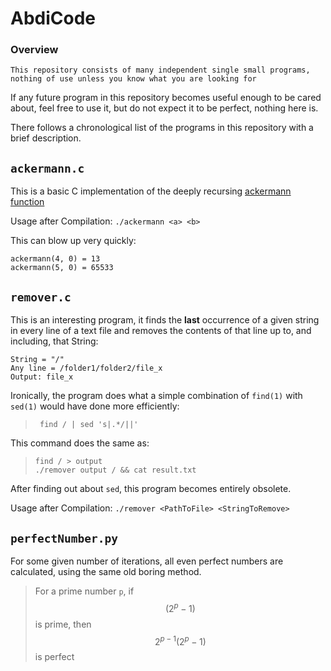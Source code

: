 # AbdiCode
### Overview
`This repository consists of many independent single small programs, nothing of use unless you know what you are looking for`

If any future program in this repository becomes useful enough to be cared about, feel free to use it, but do not expect it to be perfect, nothing here is.

There follows a chronological list of the programs in this repository with a brief description.

## `ackermann.c`
This is a basic C implementation of the deeply recursing 
[ackermann function](https://en.wikipedia.org/wiki/Ackermann_function)

Usage after Compilation: 
`./ackermann <a> <b>`
    
This can blow up very quickly:

    ackermann(4, 0) = 13
    ackermann(5, 0) = 65533

## `remover.c`
This is an interesting program, it finds the **last** occurrence of a given string in every line of a text file and removes the contents of that line up to, and including, that String:

    String = "/"
    Any line = /folder1/folder2/file_x
    Output: file_x

Ironically, the program does what a simple combination of `find(1)` with `sed(1)` would have done more efficiently: 

> ` find / | sed 's|.*/||'`

This command does the same as:
> `find / > output`\
> `./remover output / && cat result.txt`

After finding out about `sed`, this program becomes entirely obsolete.

Usage after Compilation: `./remover <PathToFile> <StringToRemove>`

## `perfectNumber.py`
For some given number of iterations, all even perfect numbers are calculated, using the same old boring method.
> For a prime number `p`, if $$(2^p-1)$$ is prime, then $$2^{p-1}(2^p-1)$$ is perfect
